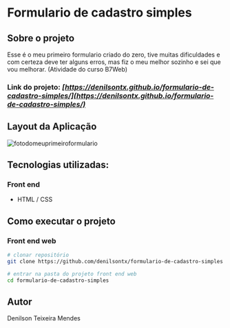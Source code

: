 # Formulario de cadastro simples

## Sobre o projeto

Esse é o meu primeiro formulario criado do zero, tive muitas dificuldades e com certeza deve ter alguns erros, mas fiz o meu melhor sozinho e sei que vou melhorar. (Atividade do curso B7Web)

### Link do projeto: _[https://denilsontx.github.io/formulario-de-cadastro-simples/](https://denilsontx.github.io/formulario-de-cadastro-simples/)_

## Layout da Aplicação
![fotodomeuprimeiroformulario](https://github.com/denilsontx/formulario-de-cadastro-simples/assets/136747514/2230183e-73f3-4452-bf3f-5d33b310633a)

## Tecnologias utilizadas:
### Front end
- HTML / CSS

## Como executar o projeto

### Front end web

```bash
# clonar repositório
git clone https://github.com/denilsontx/formulario-de-cadastro-simples

# entrar na pasta do projeto front end web
cd formulario-de-cadastro-simples
```

## Autor

Denilson Teixeira Mendes
